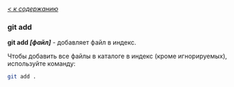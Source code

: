 *[< к содержанию](./soderzhanie.md)*


### git add

**git add *[файл]*** - добавляет файл в индекс.

Чтобы добавить все файлы в каталоге в индекс (кроме игнорируемых), используйте команду:

``` bash =
git add .
```
